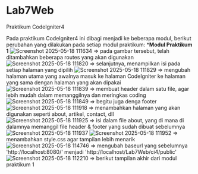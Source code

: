 # Lab7Web
Praktikum CodeIgniter4

Pada praktikum CodeIgniter4 ini dibagi menjadi ke beberapa modul, berikut perubahan yang dilakukan pada setiap modul praktikum:
***Modul Praktikum 1**
![Screenshot 2025-05-18 111634](https://github.com/user-attachments/assets/901dcd44-bbda-44bb-8baf-066bd0651129)
=> pada gambar tersebut, telah ditambahkan beberapa routes yang akan digunakan
![Screenshot 2025-05-18 111820](https://github.com/user-attachments/assets/933c27ad-4a12-4d0f-923a-7c840f1a7935)
=> selanjutnya, menampilkan isi pada setiap halaman yang dipilih
![Screenshot 2025-05-18 111829](https://github.com/user-attachments/assets/47bdc5c3-fdd6-4be1-9003-589d357cbc41)
=> mengubah halaman utama yang awalnya masuk ke halaman CodeIgniter ke halaman yang sama dengan halaman yang akan dipakai
![Screenshot 2025-05-18 111839](https://github.com/user-attachments/assets/f973ae59-ae03-4e74-97e9-7c7b9c34fa51)
=> membuat header dalam satu file, agar lebih mudah dalam memanggilnya dan meringkas coding
![Screenshot 2025-05-18 111849](https://github.com/user-attachments/assets/9dbcc432-35e5-42d7-90dc-d611a64bfcd3)
=> begitu juga denga footer
![Screenshot 2025-05-18 111918](https://github.com/user-attachments/assets/6eeab519-e9c4-4470-bcc6-d42628f5e686)
=> menambahkan halaman yang akan digunakan seperti about, artikel, contact, dll
![Screenshot 2025-05-18 111925](https://github.com/user-attachments/assets/3cf9c2ba-dd07-4087-8506-764a2bba73b8)
=> isi dalam file about, yang di mana di dalamnya memanggil file header & footer yang sudah dibuat sebelumnya 
![Screenshot 2025-05-18 111937](https://github.com/user-attachments/assets/634cfe42-2194-4c62-b5bb-62954ba1f0be)
![Screenshot 2025-05-18 111952](https://github.com/user-attachments/assets/7d073768-6448-4c30-be2a-c8149c2cf502)
=> menambahkan style.css agar tampilan lebih menarik
![Screenshot 2025-05-18 114746](https://github.com/user-attachments/assets/c301b2cb-16c0-4c31-8f12-1619ac3c78e5)
=> mengubah baseurl yang sebelumnya 'http://localhost:8080/' menjadi 'http://localhost/Lab7Web/ci4/public'
![Screenshot 2025-05-18 112210](https://github.com/user-attachments/assets/3dada635-1b74-454a-b926-2ec71155c3f5)
=> berikut tampilan akhir dari modul praktikum 1
